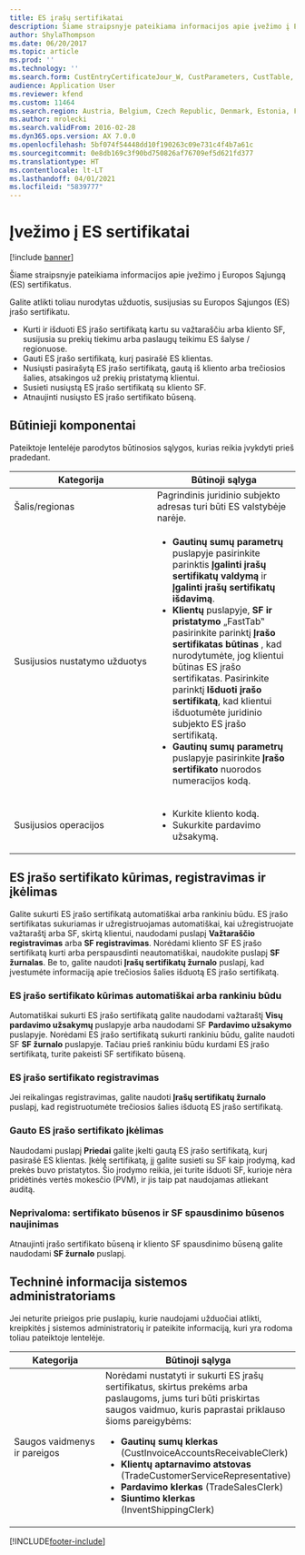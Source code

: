 ```yaml
---
title: ES įrašų sertifikatai
description: Šiame straipsnyje pateikiama informacijos apie įvežimo į Europos Sąjungą (ES) sertifikatus.
author: ShylaThompson
ms.date: 06/20/2017
ms.topic: article
ms.prod: ''
ms.technology: ''
ms.search.form: CustEntryCertificateJour_W, CustParameters, CustTable, SalesTable
audience: Application User
ms.reviewer: kfend
ms.custom: 11464
ms.search.region: Austria, Belgium, Czech Republic, Denmark, Estonia, Finland, France, Germany, Hungary, Ireland, Italy, Latvia, Lithuania, Netherlands, Poland, Spain, Sweden, United Kingdom
ms.author: mrolecki
ms.search.validFrom: 2016-02-28
ms.dyn365.ops.version: AX 7.0.0
ms.openlocfilehash: 5bf074f54448dd10f190263c09e731c4f4b7a61c
ms.sourcegitcommit: 0e8db169c3f90bd750826af76709ef5d621fd377
ms.translationtype: HT
ms.contentlocale: lt-LT
ms.lasthandoff: 04/01/2021
ms.locfileid: "5839777"
---
```

# <a name="eu-entry-certificates"></a>Įvežimo į ES sertifikatai

[!include [banner](../includes/banner.md)]

Šiame straipsnyje pateikiama informacijos apie įvežimo į Europos Sąjungą (ES) sertifikatus.

Galite atlikti toliau nurodytas užduotis, susijusias su Europos Sąjungos (ES) įrašo sertifikatu.

-   Kurti ir išduoti ES įrašo sertifikatą kartu su važtaraščiu arba kliento SF, susijusia su prekių tiekimu arba paslaugų teikimu ES šalyse / regionuose.
-   Gauti ES įrašo sertifikatą, kurį pasirašė ES klientas.
-   Nusiųsti pasirašytą ES įrašo sertifikatą, gautą iš kliento arba trečiosios šalies, atsakingos už prekių pristatymą klientui.
-   Susieti nusiųstą ES įrašo sertifikatą su kliento SF.
-   Atnaujinti nusiųsto ES įrašo sertifikato būseną.

## <a name="prerequisites"></a>Būtinieji komponentai
Pateiktoje lentelėje parodytos būtinosios sąlygos, kurias reikia įvykdyti prieš pradedant.

<table>
<colgroup>
<col width="50%" />
<col width="50%" />
</colgroup>
<thead>
<tr class="header">
<th>Kategorija</th>
<th>Būtinoji sąlyga</th>
</tr>
</thead>
<tbody>
<tr class="odd">
<td>Šalis/regionas</td>
<td>Pagrindinis juridinio subjekto adresas turi būti ES valstybėje narėje.</td>
</tr>
<tr class="even">
<td>Susijusios nustatymo užduotys</td>
<td><ul>
<li><strong>Gautinų sumų parametrų</strong> puslapyje pasirinkite parinktis <strong>Įgalinti įrašų sertifikatų valdymą</strong> ir <strong>Įgalinti įrašų sertifikatų išdavimą</strong>.</li>
<li><strong>Klientų</strong> puslapyje, <strong>SF ir pristatymo</strong> „FastTab‟ pasirinkite parinktį <strong>Įrašo sertifikatas būtinas</strong> , kad nurodytumėte, jog klientui būtinas ES įrašo sertifikatas. Pasirinkite parinktį <strong>Išduoti įrašo sertifikatą</strong>, kad klientui išduotumėte juridinio subjekto ES įrašo sertifikatą.</li>
<li><strong>Gautinų sumų parametrų</strong> puslapyje pasirinkite <strong>Įrašo sertifikato</strong> nuorodos numeracijos kodą.</li>
</ul></td>
</tr>
<tr class="odd">
<td>Susijusios operacijos</td>
<td><ul>
<li>Kurkite kliento kodą.</li>
<li>Sukurkite pardavimo užsakymą.</li>
</ul></td>
</tr>
</tbody>
</table>

## <a name="creating-registering-and-uploading-an-eu-entry-certificate"></a>ES įrašo sertifikato kūrimas, registravimas ir įkėlimas
Galite sukurti ES įrašo sertifikatą automatiškai arba rankiniu būdu. ES įrašo sertifikatas sukuriamas ir užregistruojamas automatiškai, kai užregistruojate važtaraštį arba SF, skirtą klientui, naudodami puslapį **Važtaraščio registravimas** arba **SF registravimas**. Norėdami kliento SF ES įrašo sertifikatą kurti arba perspausdinti neautomatiškai, naudokite puslapį **SF žurnalas**. Be to, galite naudoti **Įrašų sertifikatų žurnalo** puslapį, kad įvestumėte informaciją apie trečiosios šalies išduotą ES įrašo sertifikatą.

### <a name="creating-an-eu-entry-certificate-automatically-or-manually"></a>ES įrašo sertifikato kūrimas automatiškai arba rankiniu būdu

Automatiškai sukurti ES įrašo sertifikatą galite naudodami važtaraštį **Visų pardavimo užsakymų** puslapyje arba naudodami SF  **Pardavimo užsakymo** puslapyje. Norėdami ES įrašo sertifikatą sukurti rankiniu būdu, galite naudoti SF **SF žurnalo** puslapyje. Tačiau prieš rankiniu būdu kurdami ES įrašo sertifikatą, turite pakeisti SF sertifikato būseną.

### <a name="registering-an-eu-entry-certificate"></a>ES įrašo sertifikato registravimas

Jei reikalingas registravimas, galite naudoti **Įrašų sertifikatų žurnalo** puslapį, kad registruotumėte trečiosios šalies išduotą ES įrašo sertifikatą.

### <a name="uploading-a-received-eu-entry-certificate"></a>Gauto ES įrašo sertifikato įkėlimas

Naudodami puslapį **Priedai** galite įkelti gautą ES įrašo sertifikatą, kurį pasirašė ES klientas. Įkėlę sertifikatą, jį galite susieti su SF kaip įrodymą, kad prekės buvo pristatytos. Šio įrodymo reikia, jei turite išduoti SF, kurioje nėra pridėtinės vertės mokesčio (PVM), ir jis taip pat naudojamas atliekant auditą.

### <a name="optional-updating-the-certification-status-and-printing-status-of-an-invoice"></a>Neprivaloma: sertifikato būsenos ir SF spausdinimo būsenos naujinimas

Atnaujinti įrašo sertifikato būseną ir kliento SF spausdinimo būseną galite naudodami **SF žurnalo** puslapį.

## <a name="technical-information-for-system-administrators"></a>Techninė informacija sistemos administratoriams
Jei neturite prieigos prie puslapių, kurie naudojami užduočiai atlikti, kreipkitės į sistemos administratorių ir pateikite informaciją, kuri yra rodoma toliau pateiktoje lentelėje.

<table>
<colgroup>
<col width="50%" />
<col width="50%" />
</colgroup>
<thead>
<tr class="header">
<th>Kategorija</th>
<th>Būtinoji sąlyga</th>
</tr>
</thead>
<tbody>
<tr class="odd">
<td>Saugos vaidmenys ir pareigos</td>
<td>Norėdami nustatyti ir sukurti ES įrašų sertifikatus, skirtus prekėms arba paslaugoms, jums turi būti priskirtas saugos vaidmuo, kuris paprastai priklauso šioms pareigybėms:
<ul>
<li><strong>Gautinų sumų klerkas</strong> (CustInvoiceAccountsReceivableClerk)</li>
<li><strong>Klientų aptarnavimo atstovas</strong> (TradeCustomerServiceRepresentative)</li>
<li><strong>Pardavimo klerkas</strong> (TradeSalesClerk)</li>
<li><strong>Siuntimo klerkas</strong> (InventShippingClerk)</li>
</ul></td>
</tr>
</tbody>
</table>







[!INCLUDE[footer-include](../../includes/footer-banner.md)]